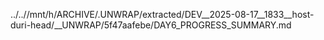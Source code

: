 ../..//mnt/h/ARCHIVE/.UNWRAP/extracted/DEV__2025-08-17__1833__host-duri-head/__UNWRAP/5f47aafebe/DAY6_PROGRESS_SUMMARY.md